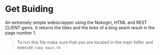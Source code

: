 
# Get Buiding

An extremely simple webscrapper using  the Nokogiri, HTML and REST CLIENT gems.
It returns the titles and the links of a bing searh result in the page number 1.

> To run this file make sure that you are located in the main folfer and execute ```ruby main.rb```

